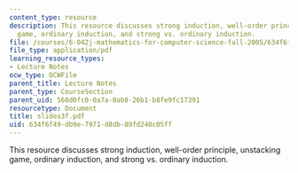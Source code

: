 ```yaml
---
content_type: resource
description: This resource discusses strong induction, well-order principle, unstacking
  game, ordinary induction, and strong vs. ordinary induction.
file: /courses/6-042j-mathematics-for-computer-science-fall-2005/634f6f49db9e7971d8db89fd240c05ff_slides3f.pdf
file_type: application/pdf
learning_resource_types:
- Lecture Notes
ocw_type: OCWFile
parent_title: Lecture Notes
parent_type: CourseSection
parent_uid: 560d0fc0-0a7a-0ab0-26b1-b8fe9fc17391
resourcetype: Document
title: slides3f.pdf
uid: 634f6f49-db9e-7971-d8db-89fd240c05ff
---
```

This resource discusses strong induction, well-order principle, unstacking game, ordinary induction, and strong vs. ordinary induction.

